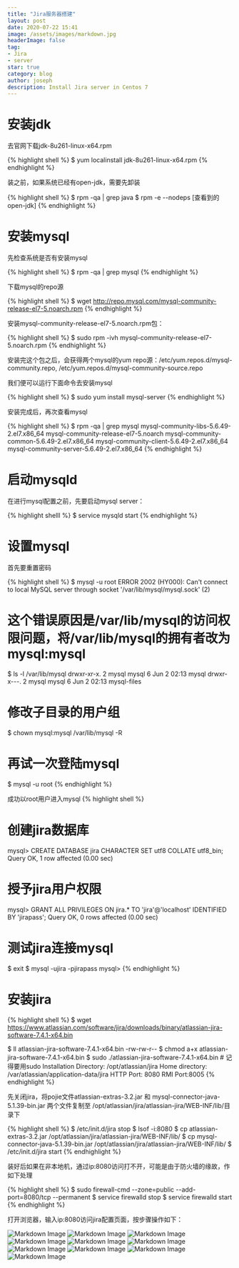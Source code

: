 ```yaml
---
title: "Jira服务器搭建"
layout: post
date: 2020-07-22 15:41
image: /assets/images/markdown.jpg
headerImage: false
tag:
- Jira
- server
star: true
category: blog
author: joseph
description: Install Jira server in Centos 7
---
```


# 安装jdk

去官网下载jdk-8u261-linux-x64.rpm

{% highlight shell %}
$ yum localinstall jdk-8u261-linux-x64.rpm
{% endhighlight %}

装之前，如果系统已经有open-jdk，需要先卸装

{% highlight shell %}
$ rpm -qa | grep java
$ rpm -e --nodeps [查看到的open-jdk] 
{% endhighlight %}

# 安装mysql

先检查系统是否有安装mysql

{% highlight shell %}
$ rpm -qa | grep mysql
{% endhighlight %}

下载mysql的repo源

{% highlight shell %}
$ wget http://repo.mysql.com/mysql-community-release-el7-5.noarch.rpm
{% endhighlight %}

安装mysql-community-release-el7-5.noarch.rpm包：

{% highlight shell %}
$ sudo rpm -ivh mysql-community-release-el7-5.noarch.rpm
{% endhighlight %}

安装完这个包之后，会获得两个mysql的yum repo源：/etc/yum.repos.d/mysql-community.repo, /etc/yum.repos.d/mysql-community-source.repo

我们便可以运行下面命令去安装mysql

{% highlight shell %}
$ sudo yum install mysql-server
{% endhighlight %}

安装完成后，再次查看mysql

{% highlight shell %}
$ rpm -qa | grep mysql
mysql-community-libs-5.6.49-2.el7.x86_64
mysql-community-release-el7-5.noarch
mysql-community-common-5.6.49-2.el7.x86_64
mysql-community-client-5.6.49-2.el7.x86_64
mysql-community-server-5.6.49-2.el7.x86_64
{% endhighlight %}

# 启动mysqld

在进行mysql配置之前，先要启动mysql server：

{% highlight shelll %}
$ service mysqld start
{% endhighlight %}

# 设置mysql

首先要重置密码

{% highlight shell %}
$ mysql -u root
ERROR 2002 (HY000): Can't connect to local MySQL server through socket '/var/lib/mysql/mysql.sock' (2)

# 这个错误原因是/var/lib/mysql的访问权限问题，将/var/lib/mysql的拥有者改为mysql:mysql
$ ls -l /var/lib/mysql
drwxr-xr-x. 2 mysql mysql 6 Jun 2 02:13 mysql
drwxr-x---. 2 mysql mysql 6 Jun 2 02:13 mysql-files

# 修改子目录的用户组
$ chown mysql:mysql /var/lib/mysql -R

# 再试一次登陆mysql
$ mysql -u root
{% endhighlight %}

成功以root用户进入mysql
{% highlight shell %}
# 创建jira数据库
mysql> CREATE DATABASE jira CHARACTER SET utf8 COLLATE utf8_bin;
Query OK, 1 row affected (0.00 sec)

# 授予jira用户权限
mysql> GRANT ALL PRIVILEGES ON jira.* TO 'jira'@'localhost' IDENTIFIED BY 'jirapass';
Query OK, 0 rows affected (0.00 sec)

# 测试jira连接mysql
$ exit
$ mysql -ujira -pjirapass
mysql>
{% endhighlight %}

# 安装jira

{% highlight shell %}
$ wget https://www.atlassian.com/software/jira/downloads/binary/atlassian-jira-software-7.4.1-x64.bin

$ ll atlassian-jira-software-7.4.1-x64.bin
-rw-rw-r--
$ chmod a+x atlassian-jira-software-7.4.1-x64.bin
$ sudo ./atlassian-jira-software-7.4.1-x64.bin # 记得要用sudo
Installation Directory: /opt/atlassian/jira
Home directory: /var/atlassian/application-data/jira
HTTP Port: 8080
RMI Port:8005
{% endhighlight %}

先关闭jira，将pojie文件atlassian-extras-3.2.jar 和 mysql-connector-java-5.1.39-bin.jar 两个文件复制至 /opt/atlassian/jira/atlassian-jira/WEB-INF/lib/目录下

{% highlight shell %}
$ /etc/init.d/jira stop
$ lsof -i:8080
$ cp atlassian-extras-3.2.jar /opt/atlassian/jira/atlassian-jira/WEB-INF/lib/
$ cp mysql-connector-java-5.1.39-bin.jar /opt/atlassian/jira/atlassian-jira/WEB-INF/lib/
$ /etc/init.d/jira start
{% endhighlight %}

装好后如果在非本地机，通过ip:8080访问打不开，可能是由于防火墙的缘故，作如下处理

{% highlight shell %}
$ sudo firewall-cmd --zone=public --add-port=8080/tcp --permanent
$ service firewalld stop
$ service firewalld start
{% endhighlight %}

打开浏览器，输入ip:8080访问jira配置页面，按步骤操作如下：

![Markdown Image][1]
![Markdown Image][2]
![Markdown Image][3]
![Markdown Image][4]
![Markdown Image][5]
![Markdown Image][6]
![Markdown Image][7]
![Markdown Image][8]
![Markdown Image][9]
![Markdown Image][10]

[1]: /assets/images_in_posts/jira1.png
[2]: /assets/images_in_posts/jira2.png
[3]: /assets/images_in_posts/jira3.png
[4]: /assets/images_in_posts/jira4.png
[5]: /assets/images_in_posts/jira5.png
[6]: /assets/images_in_posts/jira6.png
[7]: /assets/images_in_posts/jira7.png
[8]: /assets/images_in_posts/jira8.png
[9]: /assets/images_in_posts/jira9.png
[10]: /assets/images_in_posts/jira10.png
